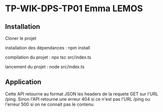 # TP-WIK-DPS-TP01 Emma LEMOS

## Installation 
Cloner le projet

installation des dépendances :
npm install

compilation du projet :
npx tsc src/index.ts

lancement du projet :
node src/index.ts

## Application 
Cette API retourne au format JSON les headers de la requete GET sur l'URL /ping.
Sinon l'API retourne une erreur 404 si ce n'est pas l'URL /ping ou l'erreur 500 si on ne connait pas le contenu.

